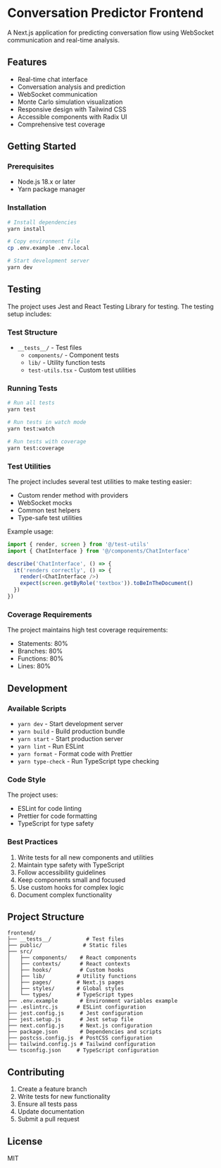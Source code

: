 # Conversation Predictor Frontend

A Next.js application for predicting conversation flow using WebSocket communication and real-time analysis.

## Features

- Real-time chat interface
- Conversation analysis and prediction
- WebSocket communication
- Monte Carlo simulation visualization
- Responsive design with Tailwind CSS
- Accessible components with Radix UI
- Comprehensive test coverage

## Getting Started

### Prerequisites

- Node.js 18.x or later
- Yarn package manager

### Installation

```bash
# Install dependencies
yarn install

# Copy environment file
cp .env.example .env.local

# Start development server
yarn dev
```

## Testing

The project uses Jest and React Testing Library for testing. The testing setup includes:

### Test Structure

- `__tests__/` - Test files
  - `components/` - Component tests
  - `lib/` - Utility function tests
  - `test-utils.tsx` - Custom test utilities

### Running Tests

```bash
# Run all tests
yarn test

# Run tests in watch mode
yarn test:watch

# Run tests with coverage
yarn test:coverage
```

### Test Utilities

The project includes several test utilities to make testing easier:

- Custom render method with providers
- WebSocket mocks
- Common test helpers
- Type-safe test utilities

Example usage:

```typescript
import { render, screen } from '@/test-utils'
import { ChatInterface } from '@/components/ChatInterface'

describe('ChatInterface', () => {
  it('renders correctly', () => {
    render(<ChatInterface />)
    expect(screen.getByRole('textbox')).toBeInTheDocument()
  })
})
```

### Coverage Requirements

The project maintains high test coverage requirements:

- Statements: 80%
- Branches: 80%
- Functions: 80%
- Lines: 80%

## Development

### Available Scripts

- `yarn dev` - Start development server
- `yarn build` - Build production bundle
- `yarn start` - Start production server
- `yarn lint` - Run ESLint
- `yarn format` - Format code with Prettier
- `yarn type-check` - Run TypeScript type checking

### Code Style

The project uses:

- ESLint for code linting
- Prettier for code formatting
- TypeScript for type safety

### Best Practices

1. Write tests for all new components and utilities
2. Maintain type safety with TypeScript
3. Follow accessibility guidelines
4. Keep components small and focused
5. Use custom hooks for complex logic
6. Document complex functionality

## Project Structure

```
frontend/
├── __tests__/           # Test files
├── public/             # Static files
├── src/
│   ├── components/    # React components
│   ├── contexts/      # React contexts
│   ├── hooks/         # Custom hooks
│   ├── lib/          # Utility functions
│   ├── pages/        # Next.js pages
│   ├── styles/       # Global styles
│   └── types/        # TypeScript types
├── .env.example       # Environment variables example
├── .eslintrc.js      # ESLint configuration
├── jest.config.js     # Jest configuration
├── jest.setup.js      # Jest setup file
├── next.config.js     # Next.js configuration
├── package.json       # Dependencies and scripts
├── postcss.config.js  # PostCSS configuration
├── tailwind.config.js # Tailwind configuration
└── tsconfig.json     # TypeScript configuration
```

## Contributing

1. Create a feature branch
2. Write tests for new functionality
3. Ensure all tests pass
4. Update documentation
5. Submit a pull request

## License

MIT 
